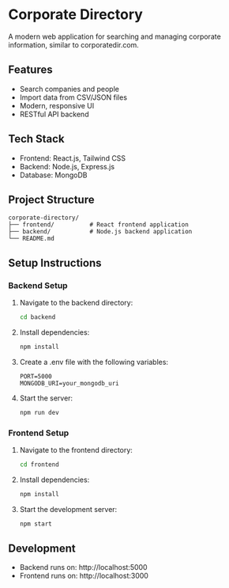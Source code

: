 # Corporate Directory

A modern web application for searching and managing corporate information, similar to corporatedir.com.

## Features

- Search companies and people
- Import data from CSV/JSON files
- Modern, responsive UI
- RESTful API backend

## Tech Stack

- Frontend: React.js, Tailwind CSS
- Backend: Node.js, Express.js
- Database: MongoDB

## Project Structure

```
corporate-directory/
├── frontend/          # React frontend application
├── backend/           # Node.js backend application
└── README.md
```

## Setup Instructions

### Backend Setup
1. Navigate to the backend directory:
   ```bash
   cd backend
   ```
2. Install dependencies:
   ```bash
   npm install
   ```
3. Create a .env file with the following variables:
   ```
   PORT=5000
   MONGODB_URI=your_mongodb_uri
   ```
4. Start the server:
   ```bash
   npm run dev
   ```

### Frontend Setup
1. Navigate to the frontend directory:
   ```bash
   cd frontend
   ```
2. Install dependencies:
   ```bash
   npm install
   ```
3. Start the development server:
   ```bash
   npm start
   ```

## Development

- Backend runs on: http://localhost:5000
- Frontend runs on: http://localhost:3000 